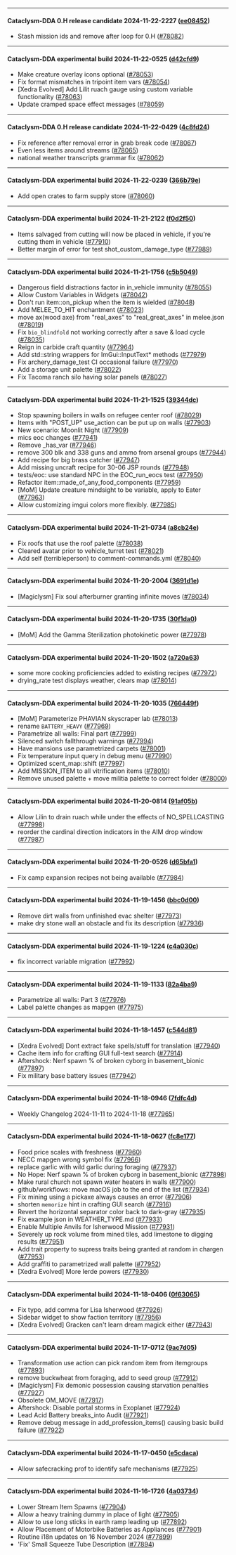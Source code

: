 
---

#### Cataclysm-DDA 0.H release candidate 2024-11-22-2227 ([ee08452](https://github.com/CleverRaven/Cataclysm-DDA/releases/tag/cdda-0.H-2024-11-22-2227))

* Stash mission ids and remove after loop for 0.H ([#78082](https://github.com/CleverRaven/Cataclysm-DDA/pull/78082))

---

#### Cataclysm-DDA experimental build 2024-11-22-0525 ([d42cfd9](https://github.com/CleverRaven/Cataclysm-DDA/releases/tag/cdda-experimental-2024-11-22-0525))

* Make creature overlay icons optional ([#78053](https://github.com/CleverRaven/Cataclysm-DDA/pull/78053))
* Fix format mismatches in tripoint item vars ([#78054](https://github.com/CleverRaven/Cataclysm-DDA/pull/78054))
* [Xedra Evolved] Add Lilit ruach gauge using custom variable functionality ([#78063](https://github.com/CleverRaven/Cataclysm-DDA/pull/78063))
* Update cramped space effect messages ([#78059](https://github.com/CleverRaven/Cataclysm-DDA/pull/78059))

---

#### Cataclysm-DDA 0.H release candidate 2024-11-22-0429 ([4c8fd24](https://github.com/CleverRaven/Cataclysm-DDA/releases/tag/cdda-0.H-2024-11-22-0429))

* Fix reference after removal error in grab break code ([#78067](https://github.com/CleverRaven/Cataclysm-DDA/pull/78067))
* Even less items around streams ([#78065](https://github.com/CleverRaven/Cataclysm-DDA/pull/78065))
* national weather transcripts grammar fix ([#78062](https://github.com/CleverRaven/Cataclysm-DDA/pull/78062))

---

#### Cataclysm-DDA experimental build 2024-11-22-0239 ([366b79e](https://github.com/CleverRaven/Cataclysm-DDA/releases/tag/cdda-experimental-2024-11-22-0239))

* Add open crates to farm supply store ([#78060](https://github.com/CleverRaven/Cataclysm-DDA/pull/78060))

---

#### Cataclysm-DDA experimental build 2024-11-21-2122 ([f0d2f50](https://github.com/CleverRaven/Cataclysm-DDA/releases/tag/cdda-experimental-2024-11-21-2122))

* Items salvaged from cutting will now be placed in vehicle, if you're cutting them in vehicle ([#77910](https://github.com/CleverRaven/Cataclysm-DDA/pull/77910))
* Better margin of error for test shot_custom_damage_type ([#77989](https://github.com/CleverRaven/Cataclysm-DDA/pull/77989))

---

#### Cataclysm-DDA experimental build 2024-11-21-1756 ([c5b5049](https://github.com/CleverRaven/Cataclysm-DDA/releases/tag/cdda-experimental-2024-11-21-1756))

* Dangerous field distractions factor in in_vehicle immunity ([#78055](https://github.com/CleverRaven/Cataclysm-DDA/pull/78055))
* Allow Custom Variables in Widgets ([#78042](https://github.com/CleverRaven/Cataclysm-DDA/pull/78042))
* Don't run item::on_pickup when the item is wielded ([#78048](https://github.com/CleverRaven/Cataclysm-DDA/pull/78048))
* Add MELEE_TO_HIT enchantment ([#78023](https://github.com/CleverRaven/Cataclysm-DDA/pull/78023))
* move ax(wood axe) from "real_axes" to "real_great_axes" in melee.json ([#78019](https://github.com/CleverRaven/Cataclysm-DDA/pull/78019))
* Fix `bio_blindfold` not working correctly after a save & load cycle ([#78035](https://github.com/CleverRaven/Cataclysm-DDA/pull/78035))
* Reign in carbide craft quantity ([#77964](https://github.com/CleverRaven/Cataclysm-DDA/pull/77964))
* Add std::string wrappers for ImGui::InputText* methods ([#77979](https://github.com/CleverRaven/Cataclysm-DDA/pull/77979))
* Fix archery_damage_test CI occasional failure ([#77970](https://github.com/CleverRaven/Cataclysm-DDA/pull/77970))
* Add a storage unit palette ([#78022](https://github.com/CleverRaven/Cataclysm-DDA/pull/78022))
* Fix Tacoma ranch silo having solar panels ([#78027](https://github.com/CleverRaven/Cataclysm-DDA/pull/78027))

---

#### Cataclysm-DDA experimental build 2024-11-21-1525 ([39344dc](https://github.com/CleverRaven/Cataclysm-DDA/releases/tag/cdda-experimental-2024-11-21-1525))

* Stop spawning boilers in walls on refugee center roof ([#78029](https://github.com/CleverRaven/Cataclysm-DDA/pull/78029))
* Items with "POST_UP" use_action can be put up on walls  ([#77903](https://github.com/CleverRaven/Cataclysm-DDA/pull/77903))
* New scenario: Moonlit Night ([#77909](https://github.com/CleverRaven/Cataclysm-DDA/pull/77909))
* mics eoc changes ([#77941](https://github.com/CleverRaven/Cataclysm-DDA/pull/77941))
* Remove _has_var ([#77946](https://github.com/CleverRaven/Cataclysm-DDA/pull/77946))
* remove 300 blk and 338 guns and ammo from arsenal groups ([#77944](https://github.com/CleverRaven/Cataclysm-DDA/pull/77944))
* Add recipe for big brass catcher ([#77947](https://github.com/CleverRaven/Cataclysm-DDA/pull/77947))
* Add missing uncraft recipe for 30-06 JSP rounds ([#77948](https://github.com/CleverRaven/Cataclysm-DDA/pull/77948))
* tests/eoc: use standard NPC in the EOC_run_eocs test ([#77950](https://github.com/CleverRaven/Cataclysm-DDA/pull/77950))
* Refactor item::made_of_any_food_components ([#77959](https://github.com/CleverRaven/Cataclysm-DDA/pull/77959))
* [MoM] Update creature mindsight to be variable, apply to Eater ([#77963](https://github.com/CleverRaven/Cataclysm-DDA/pull/77963))
* Allow customizing imgui colors more flexibly. ([#77985](https://github.com/CleverRaven/Cataclysm-DDA/pull/77985))

---

#### Cataclysm-DDA experimental build 2024-11-21-0734 ([a8cb24e](https://github.com/CleverRaven/Cataclysm-DDA/releases/tag/cdda-experimental-2024-11-21-0734))

* Fix roofs that use the roof palette ([#78038](https://github.com/CleverRaven/Cataclysm-DDA/pull/78038))
* Cleared avatar prior to vehicle_turret test ([#78021](https://github.com/CleverRaven/Cataclysm-DDA/pull/78021))
* Add self (terribleperson) to comment-commands.yml ([#78040](https://github.com/CleverRaven/Cataclysm-DDA/pull/78040))

---

#### Cataclysm-DDA experimental build 2024-11-20-2004 ([3691d1e](https://github.com/CleverRaven/Cataclysm-DDA/releases/tag/cdda-experimental-2024-11-20-2004))

* [Magiclysm] Fix soul afterburner granting infinite moves ([#78034](https://github.com/CleverRaven/Cataclysm-DDA/pull/78034))

---

#### Cataclysm-DDA experimental build 2024-11-20-1735 ([30f1da0](https://github.com/CleverRaven/Cataclysm-DDA/releases/tag/cdda-experimental-2024-11-20-1735))

* [MoM] Add the Gamma Sterilization photokinetic power ([#77978](https://github.com/CleverRaven/Cataclysm-DDA/pull/77978))

---

#### Cataclysm-DDA experimental build 2024-11-20-1502 ([a720a63](https://github.com/CleverRaven/Cataclysm-DDA/releases/tag/cdda-experimental-2024-11-20-1502))

* some more cooking proficiencies added to existing recipes ([#77972](https://github.com/CleverRaven/Cataclysm-DDA/pull/77972))
* drying_rate test displays weather, clears map ([#78014](https://github.com/CleverRaven/Cataclysm-DDA/pull/78014))

---

#### Cataclysm-DDA experimental build 2024-11-20-1035 ([766449f](https://github.com/CleverRaven/Cataclysm-DDA/releases/tag/cdda-experimental-2024-11-20-1035))

* [MoM] Parameterize PHAVIAN skyscraper lab ([#78013](https://github.com/CleverRaven/Cataclysm-DDA/pull/78013))
* rename `BATTERY_HEAVY` ([#77969](https://github.com/CleverRaven/Cataclysm-DDA/pull/77969))
* Parametrize all walls: Final part ([#77999](https://github.com/CleverRaven/Cataclysm-DDA/pull/77999))
* Silenced switch fallthrough warnings ([#77994](https://github.com/CleverRaven/Cataclysm-DDA/pull/77994))
* Have mansions use parametrized carpets ([#78001](https://github.com/CleverRaven/Cataclysm-DDA/pull/78001))
* Fix temperature input query in debug menu ([#77990](https://github.com/CleverRaven/Cataclysm-DDA/pull/77990))
* Optimized scent_map::shift ([#77997](https://github.com/CleverRaven/Cataclysm-DDA/pull/77997))
* Add MISSION_ITEM to all vitrification items ([#78010](https://github.com/CleverRaven/Cataclysm-DDA/pull/78010))
* Remove unused palette + move militia palette to correct folder ([#78000](https://github.com/CleverRaven/Cataclysm-DDA/pull/78000))

---

#### Cataclysm-DDA experimental build 2024-11-20-0814 ([91af05b](https://github.com/CleverRaven/Cataclysm-DDA/releases/tag/cdda-experimental-2024-11-20-0814))

* Allow Lilin to drain ruach while under the effects of NO_SPELLCASTING ([#77998](https://github.com/CleverRaven/Cataclysm-DDA/pull/77998))
* reorder the cardinal direction indicators in the AIM drop window ([#77987](https://github.com/CleverRaven/Cataclysm-DDA/pull/77987))

---

#### Cataclysm-DDA experimental build 2024-11-20-0526 ([d65bfa1](https://github.com/CleverRaven/Cataclysm-DDA/releases/tag/cdda-experimental-2024-11-20-0526))

* Fix camp expansion recipes not being available ([#77984](https://github.com/CleverRaven/Cataclysm-DDA/pull/77984))

---

#### Cataclysm-DDA experimental build 2024-11-19-1456 ([bbc0d00](https://github.com/CleverRaven/Cataclysm-DDA/releases/tag/cdda-experimental-2024-11-19-1456))

* Remove dirt walls from unfinished evac shelter ([#77973](https://github.com/CleverRaven/Cataclysm-DDA/pull/77973))
* make dry stone wall an obstacle and fix its description ([#77936](https://github.com/CleverRaven/Cataclysm-DDA/pull/77936))

---

#### Cataclysm-DDA experimental build 2024-11-19-1224 ([c4a030c](https://github.com/CleverRaven/Cataclysm-DDA/releases/tag/cdda-experimental-2024-11-19-1224))

* fix incorrect variable migration ([#77992](https://github.com/CleverRaven/Cataclysm-DDA/pull/77992))

---

#### Cataclysm-DDA experimental build 2024-11-19-1133 ([82a4ba9](https://github.com/CleverRaven/Cataclysm-DDA/releases/tag/cdda-experimental-2024-11-19-1133))

* Parametrize all walls: Part 3 ([#77976](https://github.com/CleverRaven/Cataclysm-DDA/pull/77976))
* Label palette changes as mapgen ([#77975](https://github.com/CleverRaven/Cataclysm-DDA/pull/77975))

---

#### Cataclysm-DDA experimental build 2024-11-18-1457 ([c544d81](https://github.com/CleverRaven/Cataclysm-DDA/releases/tag/cdda-experimental-2024-11-18-1457))

* [Xedra Evolved] Dont extract fake spells/stuff for translation ([#77940](https://github.com/CleverRaven/Cataclysm-DDA/pull/77940))
* Cache item info for crafting GUI full-text search ([#77914](https://github.com/CleverRaven/Cataclysm-DDA/pull/77914))
* Aftershock: Nerf spawn % of broken cyborg in basement_bionic ([#77897](https://github.com/CleverRaven/Cataclysm-DDA/pull/77897))
* Fix military base battery issues ([#77942](https://github.com/CleverRaven/Cataclysm-DDA/pull/77942))

---

#### Cataclysm-DDA experimental build 2024-11-18-0946 ([7fdfc4d](https://github.com/CleverRaven/Cataclysm-DDA/releases/tag/cdda-experimental-2024-11-18-0946))

* Weekly Changelog 2024-11-11 to 2024-11-18 ([#77965](https://github.com/CleverRaven/Cataclysm-DDA/pull/77965))

---

#### Cataclysm-DDA experimental build 2024-11-18-0627 ([fc8e177](https://github.com/CleverRaven/Cataclysm-DDA/releases/tag/cdda-experimental-2024-11-18-0627))

* Food price scales with freshness ([#77960](https://github.com/CleverRaven/Cataclysm-DDA/pull/77960))
* NECC mapgen wrong symbol fix ([#77966](https://github.com/CleverRaven/Cataclysm-DDA/pull/77966))
* replace garlic with wild garlic during foraging ([#77937](https://github.com/CleverRaven/Cataclysm-DDA/pull/77937))
* No Hope: Nerf spawn % of broken cyborg in basement_bionic ([#77898](https://github.com/CleverRaven/Cataclysm-DDA/pull/77898))
* Make rural church not spawn water heaters in walls ([#77900](https://github.com/CleverRaven/Cataclysm-DDA/pull/77900))
* github/workflows: move macOS job to the end of the list ([#77934](https://github.com/CleverRaven/Cataclysm-DDA/pull/77934))
* Fix mining using a pickaxe always causes an error ([#77906](https://github.com/CleverRaven/Cataclysm-DDA/pull/77906))
* shorten `memorize` hint in crafting GUI search ([#77916](https://github.com/CleverRaven/Cataclysm-DDA/pull/77916))
* Revert the horizontal separator color back to dark-gray ([#77935](https://github.com/CleverRaven/Cataclysm-DDA/pull/77935))
* Fix example json in WEATHER_TYPE.md ([#77933](https://github.com/CleverRaven/Cataclysm-DDA/pull/77933))
* Enable Multiple Anvils for Isherwood Mission ([#77931](https://github.com/CleverRaven/Cataclysm-DDA/pull/77931))
* Severely up rock volume from mined tiles, add limestone to digging results ([#77951](https://github.com/CleverRaven/Cataclysm-DDA/pull/77951))
* Add trait property to supress traits being granted at random in chargen ([#77953](https://github.com/CleverRaven/Cataclysm-DDA/pull/77953))
* Add graffiti to parametrized wall palette ([#77952](https://github.com/CleverRaven/Cataclysm-DDA/pull/77952))
* [Xedra Evolved] More Ierde powers ([#77930](https://github.com/CleverRaven/Cataclysm-DDA/pull/77930))

---

#### Cataclysm-DDA experimental build 2024-11-18-0406 ([0f63065](https://github.com/CleverRaven/Cataclysm-DDA/releases/tag/cdda-experimental-2024-11-18-0406))

* Fix typo, add comma for Lisa Isherwood ([#77926](https://github.com/CleverRaven/Cataclysm-DDA/pull/77926))
* Sidebar widget to show faction territory ([#77956](https://github.com/CleverRaven/Cataclysm-DDA/pull/77956))
* [Xedra Evolved] Gracken can't learn dream magick either ([#77943](https://github.com/CleverRaven/Cataclysm-DDA/pull/77943))

---

#### Cataclysm-DDA experimental build 2024-11-17-0712 ([9ac7d05](https://github.com/CleverRaven/Cataclysm-DDA/releases/tag/cdda-experimental-2024-11-17-0712))

* Transformation use action can pick random item from itemgroups ([#77893](https://github.com/CleverRaven/Cataclysm-DDA/pull/77893))
* remove buckwheat from foraging, add to seed group ([#77912](https://github.com/CleverRaven/Cataclysm-DDA/pull/77912))
* [Magiclysm] Fix demonic possession causing starvation penalties ([#77927](https://github.com/CleverRaven/Cataclysm-DDA/pull/77927))
* Obsolete OM_MOVE ([#77917](https://github.com/CleverRaven/Cataclysm-DDA/pull/77917))
* Aftershock: Disable portal storms in Exoplanet ([#77924](https://github.com/CleverRaven/Cataclysm-DDA/pull/77924))
* Lead Acid Battery breaks_into Audit ([#77921](https://github.com/CleverRaven/Cataclysm-DDA/pull/77921))
* Remove debug message in add_profession_items() causing basic build failure ([#77922](https://github.com/CleverRaven/Cataclysm-DDA/pull/77922))

---

#### Cataclysm-DDA experimental build 2024-11-17-0450 ([e5cdaca](https://github.com/CleverRaven/Cataclysm-DDA/releases/tag/cdda-experimental-2024-11-17-0450))

* Allow safecracking prof to identify safe mechanisms ([#77925](https://github.com/CleverRaven/Cataclysm-DDA/pull/77925))

---

#### Cataclysm-DDA experimental build 2024-11-16-1726 ([4a03734](https://github.com/CleverRaven/Cataclysm-DDA/releases/tag/cdda-experimental-2024-11-16-1726))

* Lower Stream Item Spawns ([#77904](https://github.com/CleverRaven/Cataclysm-DDA/pull/77904))
* Allow a heavy training dummy in place of light ([#77905](https://github.com/CleverRaven/Cataclysm-DDA/pull/77905))
* Allow to use long sticks in earth ramp leading up ([#77892](https://github.com/CleverRaven/Cataclysm-DDA/pull/77892))
* Allow Placement of Motorbike Batteries as Appliances ([#77901](https://github.com/CleverRaven/Cataclysm-DDA/pull/77901))
* Routine i18n updates on 16 November 2024 ([#77899](https://github.com/CleverRaven/Cataclysm-DDA/pull/77899))
* 'Fix' Small Squeeze Tube Description ([#77894](https://github.com/CleverRaven/Cataclysm-DDA/pull/77894))
